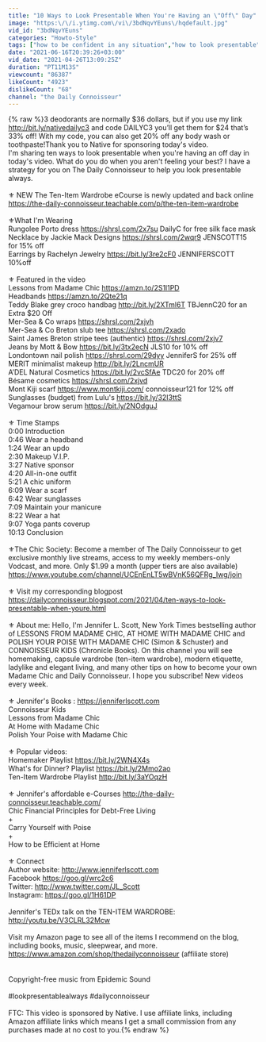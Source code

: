 ```yaml
---
title: "10 Ways to Look Presentable When You're Having an \"Off\" Day"
image: "https:\/\/i.ytimg.com\/vi\/3bdNqvYEuns\/hqdefault.jpg"
vid_id: "3bdNqvYEuns"
categories: "Howto-Style"
tags: ["how to be confident in any situation","how to look presentable","look presentable always"]
date: "2021-06-16T20:39:26+03:00"
vid_date: "2021-04-26T13:09:25Z"
duration: "PT11M13S"
viewcount: "86387"
likeCount: "4923"
dislikeCount: "68"
channel: "the Daily Connoisseur"
---
```

{% raw %}3 deodorants are normally $36 dollars, but if you use my link <a rel="nofollow" target="blank" href="http://bit.ly/nativedailyc3">http://bit.ly/nativedailyc3</a> and code DAILYC3 you’ll get them for $24 that’s 33% off! With my code, you can also get 20% off any body wash or toothpaste!Thank you to Native for sponsoring today's video.<br />I'm sharing ten ways to look presentable when you're having an off day in today's video. What do you do when you aren't feeling your best? I have a strategy for you on The Daily Connoisseur to help you look presentable always. <br /><br />⚜️ NEW The Ten-Item Wardrobe eCourse is newly updated and back online <a rel="nofollow" target="blank" href="https://the-daily-connoisseur.teachable.com/p/the-ten-item-wardrobe">https://the-daily-connoisseur.teachable.com/p/the-ten-item-wardrobe</a><br /><br />⚜️What I'm Wearing<br />Rungolee Porto dress <a rel="nofollow" target="blank" href="https://shrsl.com/2x7su">https://shrsl.com/2x7su</a> DailyC for free silk face mask<br />Necklace by Jackie Mack Designs <a rel="nofollow" target="blank" href="https://shrsl.com/2wqr9">https://shrsl.com/2wqr9</a> JENSCOTT15 for 15% off <br />Earrings by Rachelyn Jewelry <a rel="nofollow" target="blank" href="https://bit.ly/3re2cF0">https://bit.ly/3re2cF0</a> JENNIFERSCOTT 10%off <br /><br />⚜️ Featured in the video<br />Lessons from Madame Chic <a rel="nofollow" target="blank" href="https://amzn.to/2S1l1PD">https://amzn.to/2S1l1PD</a><br />Headbands <a rel="nofollow" target="blank" href="https://amzn.to/2Qte21q">https://amzn.to/2Qte21q</a><br />Teddy Blake grey croco handbag <a rel="nofollow" target="blank" href="http://bit.ly/2XTml6T">http://bit.ly/2XTml6T</a> TBJennC20 for an Extra $20 Off<br />Mer-Sea &amp; Co wraps <a rel="nofollow" target="blank" href="https://shrsl.com/2xjvh">https://shrsl.com/2xjvh</a><br />Mer-Sea &amp; Co Breton slub tee <a rel="nofollow" target="blank" href="https://shrsl.com/2xado">https://shrsl.com/2xado</a><br />Saint James Breton stripe tees  (authentic) <a rel="nofollow" target="blank" href="https://shrsl.com/2xjv7">https://shrsl.com/2xjv7</a><br />Jeans by Mott &amp; Bow <a rel="nofollow" target="blank" href="https://bit.ly/3tx2ecN">https://bit.ly/3tx2ecN</a>    JLS10 for 10% off <br />Londontown nail polish <a rel="nofollow" target="blank" href="https://shrsl.com/29dyy">https://shrsl.com/29dyy</a> JenniferS for 25% off <br />MERIT minimalist makeup <a rel="nofollow" target="blank" href="http://bit.ly/2LncmUR">http://bit.ly/2LncmUR</a> <br />A’DEL Natural Cosmetics <a rel="nofollow" target="blank" href="https://bit.ly/2vcSfAe">https://bit.ly/2vcSfAe</a> TDC20 for 20% off <br />Bésame cosmetics <a rel="nofollow" target="blank" href="https://shrsl.com/2xjvd">https://shrsl.com/2xjvd</a><br />Mont Kiji scarf <a rel="nofollow" target="blank" href="https://www.montkiji.com/">https://www.montkiji.com/</a> connoisseur121 for 12% off <br />Sunglasses (budget) from Lulu's <a rel="nofollow" target="blank" href="https://bit.ly/32I3ttS">https://bit.ly/32I3ttS</a><br />Vegamour brow serum <a rel="nofollow" target="blank" href="https://bit.ly/2NOdguJ">https://bit.ly/2NOdguJ</a><br /><br />⚜️ Time Stamps<br />0:00 Introduction<br />0:46 Wear a headband<br />1:24 Wear an updo<br />2:30 Makeup V.I.P.<br />3:27 Native sponsor<br />4:20 All-in-one outfit<br />5:21 A chic uniform<br />6:09 Wear a scarf<br />6:42 Wear sunglasses<br />7:09 Maintain your manicure<br />8:22 Wear a hat<br />9:07 Yoga pants coverup<br />10:13 Conclusion<br /><br />⚜️The Chic Society: Become a member of The Daily Connoisseur to get exclusive monthly live streams, access to my weekly members-only Vodcast, and more. Only $1.99 a month (upper tiers are also available) <a rel="nofollow" target="blank" href="https://www.youtube.com/channel/UCEnEnLT5wBVnK56QFRg_Iwg/join">https://www.youtube.com/channel/UCEnEnLT5wBVnK56QFRg_Iwg/join</a><br /><br />⚜️ Visit my corresponding blogpost <a rel="nofollow" target="blank" href="https://dailyconnoisseur.blogspot.com/2021/04/ten-ways-to-look-presentable-when-youre.html">https://dailyconnoisseur.blogspot.com/2021/04/ten-ways-to-look-presentable-when-youre.html</a><br /><br />⚜️ About me: Hello, I'm Jennifer L. Scott, New York Times bestselling author of LESSONS FROM MADAME CHIC, AT HOME WITH MADAME CHIC and POLISH YOUR POISE WITH MADAME CHIC (Simon &amp; Schuster) and CONNOISSEUR KIDS (Chronicle Books). On this channel you will see homemaking, capsule wardrobe (ten-item wardrobe), modern etiquette, ladylike and elegant living, and many other tips on how to become your own Madame Chic and Daily Connoisseur. I hope you subscribe! New videos every week.<br /><br />⚜️ Jennifer's Books : <a rel="nofollow" target="blank" href="https://jenniferlscott.com">https://jenniferlscott.com</a><br />Connoisseur Kids <br />Lessons from Madame Chic<br />At Home with Madame Chic<br />Polish Your Poise with Madame Chic<br /><br />⚜️ Popular videos:<br />Homemaker Playlist <a rel="nofollow" target="blank" href="https://bit.ly/2WN4X4s">https://bit.ly/2WN4X4s</a><br />What's for Dinner? Playlist <a rel="nofollow" target="blank" href="https://bit.ly/2Mmo2ao">https://bit.ly/2Mmo2ao</a><br />Ten-Item Wardrobe Playlist <a rel="nofollow" target="blank" href="http://bit.ly/3aYOqzH">http://bit.ly/3aYOqzH</a><br /><br />⚜️ Jennifer's affordable e-Courses <a rel="nofollow" target="blank" href="http://the-daily-connoisseur.teachable.com/">http://the-daily-connoisseur.teachable.com/</a><br />Chic Financial Principles for Debt-Free Living<br />+<br />Carry Yourself with Poise<br />+<br /> How to be Efficient at Home<br /><br />⚜️ Connect<br />Author website: <a rel="nofollow" target="blank" href="http://www.jenniferlscott.com">http://www.jenniferlscott.com</a><br />Facebook <a rel="nofollow" target="blank" href="https://goo.gl/wrc2c6">https://goo.gl/wrc2c6</a><br />Twitter: <a rel="nofollow" target="blank" href="http://www.twitter.com/JL_Scott">http://www.twitter.com/JL_Scott</a><br />Instagram: <a rel="nofollow" target="blank" href="https://goo.gl/1H61DP">https://goo.gl/1H61DP</a><br /><br />Jennifer's TEDx talk on the TEN-ITEM WARDROBE: <a rel="nofollow" target="blank" href="http://youtu.be/V3CLRL32Mcw">http://youtu.be/V3CLRL32Mcw</a><br /><br />Visit my Amazon page to see all of the items I recommend on the blog, including books, music, sleepwear, and more. <a rel="nofollow" target="blank" href="https://www.amazon.com/shop/thedailyconnoisseur">https://www.amazon.com/shop/thedailyconnoisseur</a> (affiliate store) <br /><br /><br />Copyright-free music from Epidemic Sound<br /><br />#lookpresentablealways #dailyconnoisseur <br /><br />FTC: This video is sponsored by Native.  I use affiliate links, including Amazon affiliate links which means I get a small commission from any purchases made at no cost to you.{% endraw %}
